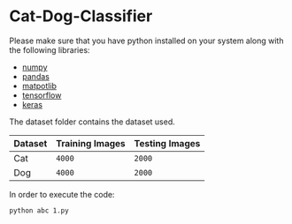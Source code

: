 # Cat-Dog-Classifier

Please make sure that you have python installed on your system along with the following libraries:
- [numpy](https://numpy.org/install/)
- [pandas](https://pandas.pydata.org/pandas-docs/stable/index.html)
- [matpotlib](https://pypi.org/project/matplotlib/)
- [tensorflow](https://www.tensorflow.org/install) 
- [keras](https://keras.io/])

The dataset folder contains the dataset used.

Dataset | Training Images | Testing Images
--- | --- | ---
Cat | `4000` | `2000`
Dog| `4000` | `2000`

In order to execute the code:
```
python abc 1.py
```
